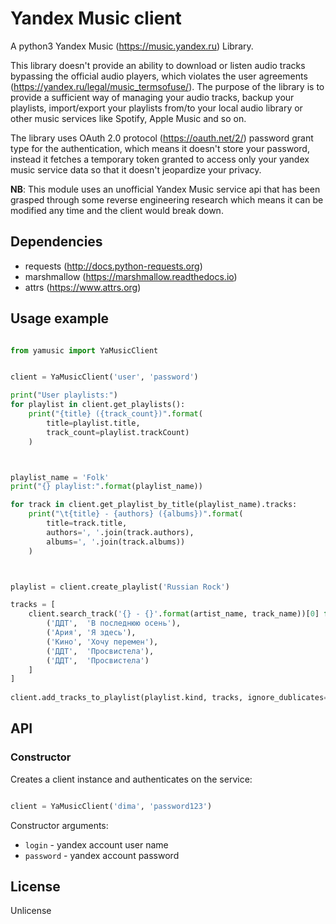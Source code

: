 # Yandex Music client

A python3 Yandex Music (https://music.yandex.ru) Library.

This library doesn't provide an ability to download or listen audio tracks bypassing the
official audio players, which violates the user agreements (https://yandex.ru/legal/music_termsofuse/). 
The purpose of the library is to provide a sufficient way of managing your audio tracks, backup your 
playlists, import/export your playlists from/to your local audio library or other music services 
like Spotify, Apple Music and so on.

The library uses OAuth 2.0 protocol (https://oauth.net/2/) password grant type for the authentication, 
which means it doesn't store your password, instead it fetches a temporary token granted to access only
your yandex music service data so that it doesn't jeopardize your privacy.

**NB**: This module uses an unofficial Yandex Music service api that has been grasped through some 
reverse engineering research which means it can be modified any time and the client would break down.

## Dependencies

* requests (http://docs.python-requests.org)
* marshmallow (https://marshmallow.readthedocs.io)
* attrs (https://www.attrs.org)


## Usage example

```python

from yamusic import YaMusicClient


client = YaMusicClient('user', 'password')

print("User playlists:")
for playlist in client.get_playlists():
    print("{title} ({track_count})".format(
        title=playlist.title, 
        track_count=playlist.trackCount)
    )



playlist_name = 'Folk'
print("{} playlist:".format(playlist_name))

for track in client.get_playlist_by_title(playlist_name).tracks:
    print("\t{title} - {authors} ({albums})".format(
        title=track.title, 
        authors=', '.join(track.authors), 
        albums=', '.join(track.albums))
    )



playlist = client.create_playlist('Russian Rock')

tracks = [
    client.search_track('{} - {}'.format(artist_name, track_name))[0] for artist_name, track_name in [
        ('ДДТ',  'В последнюю осень'), 
        ('Ария', 'Я здесь'), 
        ('Кино', 'Хочу перемен'), 
        ('ДДТ',  'Просвистела'),
        ('ДДТ',  'Просвистела')
    ]
]
    
client.add_tracks_to_playlist(playlist.kind, tracks, ignore_dublicates=True)

```


## API

### Constructor

Creates a client instance and authenticates on the service:

```python

client = YaMusicClient('dima', 'password123')

```

Constructor arguments:

- `login` - yandex account user name
- `password` - yandex account password

## License

Unlicense
